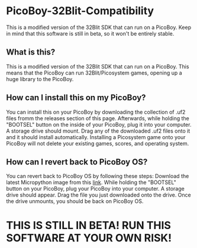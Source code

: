 # PicoBoy-32Blit-Compatibility
This is a modified version of the 32Blit SDK that can run on a PicoBoy. Keep in mind that this software is still in beta, so it won't be entirely stable.

## What is this?
This is a modified version of the 32Blit SDK that can run on a PicoBoy. This means that the PicoBoy can run 32Blit/Picosystem games, opening up a huge library to the PicoBoy. 

## How can I install this on my PicoBoy?
You can install this on your PicoBoy by downloading the collection of .uf2 files fromm the releases section of this page. Afterwards, while holding the "BOOTSEL" button on the inside of your PicoBoy, plug it into your computer. A storage drive should mount. Drag any of the downloaded .uf2 files onto it and it should install automatically. Installing a Picosystem game onto your PicoBoy will not delete your existing games, scores, and operating system.

## How can I revert back to PicoBoy OS?
You can revert back to PicoBoy OS by following these steps: Download the latest Micropython image from this [link]([url](https://micropython.org/download/rp2-pico/)). While holding the "BOOTSEL" button on your PicoBoy, plug your PicoBoy into your computer. A storage drive should appear. Drag the file you just downloaded onto the drive. Once the drive unmounts, you should be back on PicoBoy OS.

# THIS IS STILL IN BETA! RUN THIS SOFTWARE AT YOUR OWN RISK!
